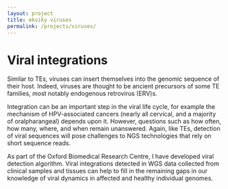 ```yaml
---
layout: project
title: ekviky viruses
permalink: /projects/viruses/
---
```

# Viral integrations  

Similar to TEs, viruses can insert themselves into the genomic sequence of their host. Indeed, viruses are thought to be ancient precursors of some TE families, most notably endogenous retrovirus (ERV)s. 

Integration can be an important step in the viral life cycle, for example the mechanism of HPV-associated cancers (nearly all cervical, and a majority of oralpharangeal) depends upon it. However, questions such as how often, how many, where, and when remain unanswered. Again, like TEs, detection of viral sequences will pose challenges to NGS technologies that rely on short sequence reads.  

As part of the Oxford Biomedical Research Centre, I have developed viral detection algorithm. Viral integrations detected in WGS data collected from clinical samples and tissues can help to fill in the remaining gaps in our knowledge of viral dynamics in affected and healthy individual genomes.

